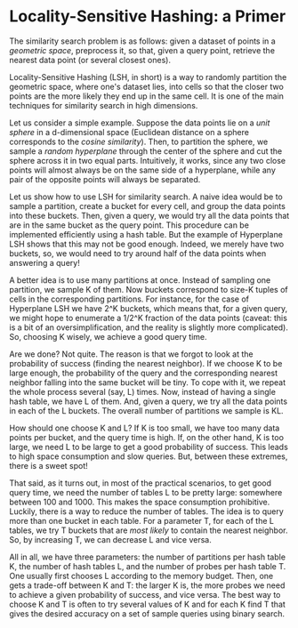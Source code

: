 # Locality-Sensitive Hashing: a Primer

The similarity search problem is as follows: given a dataset of points in a
_geometric space_, preprocess it, so that, given a query point, retrieve the
nearest data point (or several closest ones).

Locality-Sensitive Hashing (LSH, in short) is a way to randomly partition the
geometric space, where one's dataset lies, into cells so that the closer two
points are the more likely they end up in the same cell. It is one of the main
techniques for similarity search in high dimensions.

Let us consider a simple example. Suppose the data points lie on a _unit sphere_
in a d-dimensional space (Euclidean distance on a sphere corresponds to the
_cosine similarity_). Then, to partition the sphere, we sample a _random
hyperplane_ through the center of the sphere and cut the sphere across it in two
equal parts. Intuitively, it works, since any two close points will almost
always be on the same side of a hyperplane, while any pair of the opposite
points will always be separated.

Let us show how to use LSH for similarity search. A naive idea would be to
sample a partition, create a bucket for every cell, and group the data points
into these buckets. Then, given a query, we would try all the data points that
are in the same bucket as the query point. This procedure can be implemented
efficiently using a hash table. But the example of Hyperplane LSH shows that
this may not be good enough. Indeed, we merely have two buckets, so, we would
need to try around half of the data points when answering a query!

A better idea is to use many partitions at once. Instead of sampling one
partition, we sample K of them. Now buckets correspond to size-K tuples of
cells in the corresponding partitions. For instance, for the case of Hyperplane
LSH we have 2^K buckets, which means that, for a given query, we might hope to
enumerate a 1/2^K fraction of the data points (caveat: this is a bit of an
oversimplification, and the reality is slightly more complicated). So, choosing
K wisely, we achieve a good query time.

Are we done? Not quite. The reason is that we forgot to look at the probability
of success (finding the nearest neighbor). If we choose K to be large enough,
the probability of the query and the corresponding nearest neighbor falling
into the same bucket will be tiny. To cope with it, we repeat the whole
process several (say, L) times. Now, instead of having a single hash table,
we have L of them. And, given a query, we try all the data points in each of
the L buckets. The overall number of partitions we sample is KL.

How should one choose K and L? If K is too small, we have too many data points
per bucket, and the query time is high. If, on the other hand, K is too large,
we need L to be large to get a good probability of success. This leads to high
space consumption and slow queries. But, between these extremes, there is a
sweet spot!

That said, as it turns out, in most of the practical scenarios, to get good
query time, we need the number of tables L to be pretty large: somewhere
between 100 and 1000. This makes the space consumption prohibitive. Luckily,
there is a way to reduce the number of tables. The idea is to query more than
one bucket in each table. For a parameter T, for each of the L tables, we try T
buckets that are _most likely_ to contain the nearest neighbor. So, by
increasing T, we can decrease L and vice versa.

All in all, we have three parameters: the number of partitions per hash table K,
the number of hash tables L, and the number of probes per hash table T. One
usually first chooses L according to the memory budget. Then, one gets a
trade-off between K and T: the larger K is, the more probes we need to achieve a
given probability of success, and vice versa. The best way to choose K and T is
often to try several values of K and for each K find T that gives the desired
accuracy on a set of sample queries using binary search.
